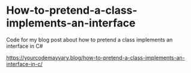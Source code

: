 # How-to-pretend-a-class-implements-an-interface
Code for my blog post about how to pretend a class implements an interface in C#

https://yourcodemayvary.blog/how-to-pretend-a-class-implements-an-interface-in-c/
